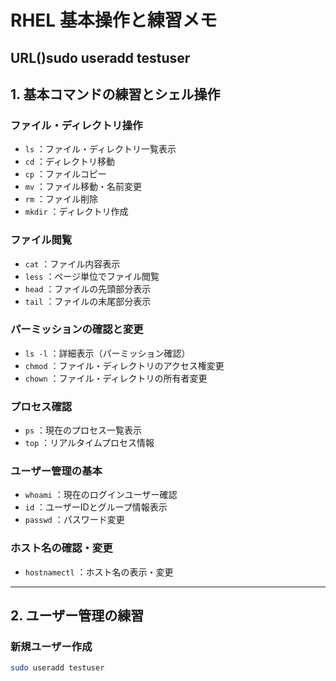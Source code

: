 # RHEL 基本操作と練習メモ
URL()sudo useradd testuser
---

## 1. 基本コマンドの練習とシェル操作

### ファイル・ディレクトリ操作
- `ls` ：ファイル・ディレクトリ一覧表示  
- `cd` ：ディレクトリ移動  
- `cp` ：ファイルコピー  
- `mv` ：ファイル移動・名前変更  
- `rm` ：ファイル削除  
- `mkdir` ：ディレクトリ作成  

### ファイル閲覧
- `cat` ：ファイル内容表示  
- `less` ：ページ単位でファイル閲覧  
- `head` ：ファイルの先頭部分表示  
- `tail` ：ファイルの末尾部分表示  

### パーミッションの確認と変更
- `ls -l` ：詳細表示（パーミッション確認）  
- `chmod` ：ファイル・ディレクトリのアクセス権変更  
- `chown` ：ファイル・ディレクトリの所有者変更  

### プロセス確認
- `ps` ：現在のプロセス一覧表示  
- `top` ：リアルタイムプロセス情報  

### ユーザー管理の基本
- `whoami` ：現在のログインユーザー確認  
- `id` ：ユーザーIDとグループ情報表示  
- `passwd` ：パスワード変更  

### ホスト名の確認・変更
- `hostnamectl` ：ホスト名の表示・変更  

---

## 2. ユーザー管理の練習

### 新規ユーザー作成
```bash
sudo useradd testuser
